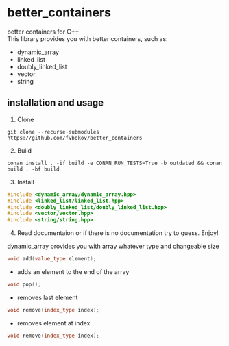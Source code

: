 # better_containers
better containers for C++  
This library provides you with better containers, such as:
* dynamic_array
* linked_list
* doubly_linked_list
* vector
* string

## installation and usage
1. Clone
```
git clone --recurse-submodules https://github.com/fvbokov/better_containers
```
2. Build
```
conan install . -if build -e CONAN_RUN_TESTS=True -b outdated && conan build . -bf build
```
3. Install
```C++
#include <dynamic_array/dynamic_array.hpp>
#include <linked_list/linked_list.hpp>
#include <doubly_linked_list/doubly_linked_list.hpp>
#include <vector/vector.hpp>
#include <string/string.hpp>
```
4. Read documentaion or if there is no documentation try to guess. Enjoy!

dynamic_array
provides you with array whatever type and changeable size

```C++
void add(value_type element);
```
* adds an element to the end of the array
```C++
void pop();
```
* removes last element
```C++
void remove(index_type index);
```
* removes element at index
 ```C++
void remove(index_type index);
```   
 
  
  



